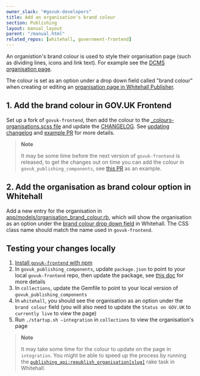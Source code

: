 ```yaml
---
owner_slack: "#govuk-developers"
title: Add an organisation's brand colour
section: Publishing
layout: manual_layout
parent: "/manual.html"
related_repos: [whitehall, government-frontend]
---
```


An organistion's brand colour is used to style their organisation page (such as
dividing lines, icons and link text). For example
see the [DCMS organisation page](https://www.gov.uk/government/organisations/department-for-digital-culture-media-sport).

The colour is set as an option under a drop down field called "brand colour" when
creating or editing an [organisation page in Whitehall Publisher](https://whitehall-admin.publishing.service.gov.uk/government/admin/organisations).

## 1. Add the brand colour in GOV.UK Frontend

Set up a fork of `govuk-frontend`, then add the colour to the [_colours-organisations.scss file](https://github.com/alphagov/govuk-frontend/blob/main/src/govuk/settings/_colours-organisations.scss) and update the [CHANGELOG](https://github.com/alphagov/govuk-frontend/blob/main/CHANGELOG.md).
See [updating changelog](https://github.com/alphagov/govuk-frontend/blob/main/docs/contributing/versioning.md#updating-changelog) and [example PR](https://github.com/alphagov/govuk-frontend/pull/1918) for more details.

> **Note**
>
> It may be some time before the next version of `govuk-frontend` is released,
to get the changes out on time you can add the colour in `govuk_publishing_components`,
see [this PR](https://github.com/alphagov/govuk_publishing_components/pull/1648)
as an example.

## 2. Add the organisation as brand colour option in Whitehall

Add a new entry for the organisation in [app/models/organisation_brand_colour.rb](https://github.com/alphagov/whitehall/blob/main/app/models/organisation_brand_colour.rb), which will show
the organisation as an option under the [brand colour drop down field](https://github.com/alphagov/whitehall/blob/52aff8f61a29b3999054b5b5c94875a5534eaf9a/app/views/admin/organisations/_form.html.erb#L25) in Whitehall.
The CSS class name should match the name used in `govuk-frontend`.

## Testing your changes locally

1. [Install `govuk-frontend` with npm](https://github.com/alphagov/govuk-frontend/blob/main/docs/contributing/running-locally.md)
2. In `govuk_publishing_components`, update `package.json` to point to your local
  `govuk-frontend` repo, then update the package, see [this doc](https://github.com/alphagov/govuk-frontend/blob/main/docs/contributing/tasks.md) for more details
3. In `collections`, update the Gemfile to point to your local version of
  `govuk_publishing_components`
4. In `whitehall`, you should see the organisation as an option under the `brand
  colour` field (you will also need to update the `Status on GOV.UK` to `currently live`
  to view the page)
5. Run `./startup.sh —integration` in `collections` to view the organisation's page

> **Note**
>
> It may take some time for the colour to update on the page in `integration`.
> You might be able to speed up the process by running the
> [`publishing_api:republish_organisation[slug]`](https://deploy.integration.publishing.service.gov.uk//job/run-rake-task/parambuild/?TARGET_APPLICATION=whitehall&MACHINE_CLASS=whitehall_backend&RAKE_TASK=publishing_api:republish_organisation[slug]) rake task in Whitehall.
